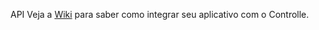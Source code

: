 API
Veja a [Wiki](https://github.com/controlle/api-doc/wiki) para saber como integrar seu aplicativo com o Controlle.
